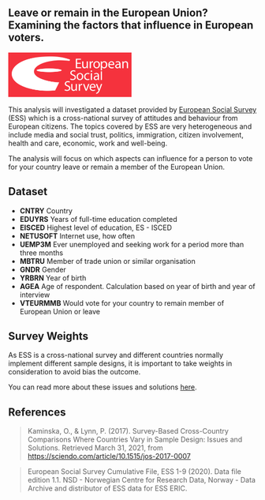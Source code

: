 ## Leave or remain in the European Union? Examining the factors that influence in European voters.

<img src="https://github.com/pessini/european-voters/blob/main/img/ESS-logo.png" alt="European Social Survey" width="250"/><br>

This analysis will investigated a dataset provided by [European Social Survey](https://www.europeansocialsurvey.org/) (ESS) which is a cross-national survey of attitudes and behaviour from European citizens. The topics covered by ESS are very heterogeneous and include media and social trust, politics, immigration, citizen involvement, health and care, economic, work and well-being.

The analysis will focus on which aspects can influence for a person to vote for your country leave or remain a member of the European Union. 

## Dataset

- __CNTRY__ Country
- __EDUYRS__ Years of full-time education completed
- __EISCED__ Highest level of education, ES - ISCED
- __NETUSOFT__ Internet use, how often
- __UEMP3M__ Ever unemployed and seeking work for a period more than three months
- __MBTRU__ Member of trade union or similar organisation
- __GNDR__ Gender
- __YRBRN__  Year of birth
- __AGEA__ Age of respondent. Calculation based on year of birth and year of interview
- __VTEURMMB__ Would vote for your country to remain member of European Union or leave

## Survey Weights

As ESS is a cross-national survey and different countries normally implement different sample designs, it is important to take weights in consideration to avoid bias the outcome.

You can read more about these issues and solutions [here](https://sciendo.com/article/10.1515/jos-2017-0007).

## References

> Kaminska, O., & Lynn, P. (2017). Survey-Based Cross-Country Comparisons Where Countries Vary in Sample Design: Issues and Solutions. Retrieved March 31, 2021, from https://sciendo.com/article/10.1515/jos-2017-0007

> European Social Survey Cumulative File, ESS 1-9 (2020). Data file edition 1.1. NSD - Norwegian Centre for Research Data, Norway - Data Archive and distributor of ESS data for ESS ERIC.